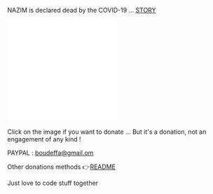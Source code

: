 NAZIM is declared dead by the COVID-19 ... [STORY](https://nazimboudeffa.livejournal.com/tag/covid)

<a href="https://fr.tipeee.com/nazimboudeffa"><img width="50%" src="https://raw.githubusercontent.com/nazimboudeffa/assets2/main/tipeee/Tipeee_kit_Bouton_FR/GIF/BoutonTip_SoutenezMoi_Tipeee.gif"/></a>

Click on the image if you want to donate ... But it's a donation, not an engagement of any kind !

PAYPAL : boudeffa@gmail.om

Other donations methods 👉[README](https://github.com/nazimboudeffa/nazimboudeffa/blob/main/README-more.md)

Just love to code stuff together
